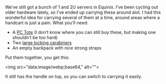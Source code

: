 <!--# set var="title" value="Carrying Servers" -->
<!--# set var="date" value="June 30, 2006" -->

<!--# include file="include/top.html" -->

We’ve still got a bunch of 1 and 2U servers in Equinix. I’ve been cycling out older hardware lately, so I’ve ended up carrying these around alot. I had this wonderful idea for carrying several of them at a time, around areas where a handcart is just a pain. What you’ll need:

* A [PC Tote](http://www.pctote.com/) (I don’t know where you can still buy these, but making one shouldn’t be too hard)
* Two [large locking carabiners](http://www.ems.com/catalog/product_detail_square.jsp?PRODUCT%3C%3Eprd_id=845524442583117&FOLDER%3C%3Efolder_id=2534374302875262&bmUID=1151679948198)
* An empty backpack with nice strong straps

Put them together, you get this:

<img src="data:image/webp;base64,<!--# include file="images/server-carrier.webp.base64" -->" alt="">

It still has the handle on top, so you can switch to carrying it easily.

<!--# include file="include/bottom.html" -->
